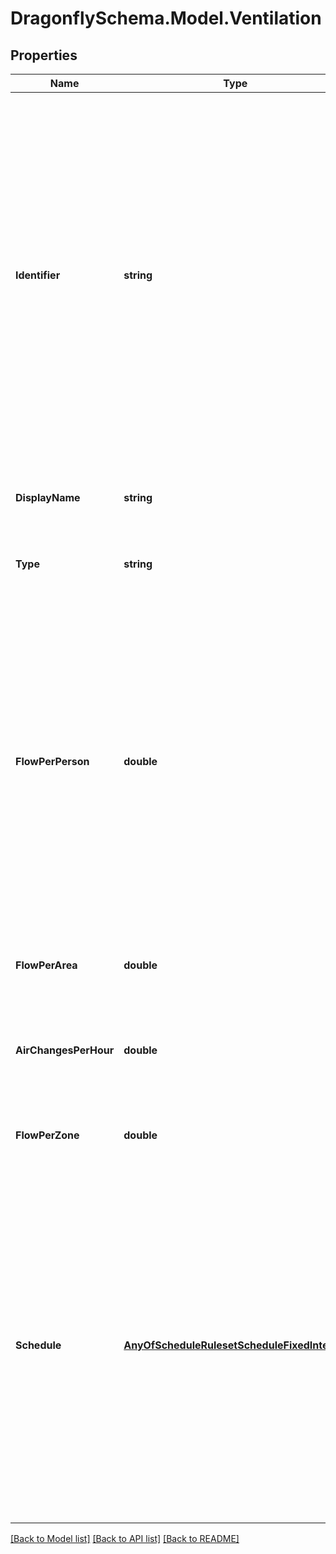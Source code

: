 
# DragonflySchema.Model.Ventilation

## Properties

Name | Type | Description | Notes
------------ | ------------- | ------------- | -------------
**Identifier** | **string** | Text string for a unique object ID. This identifier remains constant as the object is mutated, copied, and serialized to different formats (eg. dict, idf, osm). This identifier is also used to reference the object across a Model. It must be &lt; 100 characters, use only ASCII characters and exclude (, ; ! \\n \\t). | 
**DisplayName** | **string** | Display name of the object with no character restrictions. | [optional] 
**Type** | **string** |  | [optional] [readonly] [default to "Ventilation"]
**FlowPerPerson** | **double** | Intensity of ventilation in[] m3/s per person]. Note that setting this value does not mean that ventilation is varied based on real-time occupancy but rather that the design level of ventilation is determined using this value and the People object of the Room. | [optional] [default to 0D]
**FlowPerArea** | **double** | Intensity of ventilation in [m3/s per m2 of floor area]. | [optional] [default to 0D]
**AirChangesPerHour** | **double** | Intensity of ventilation in air changes per hour (ACH) for the entire Room. | [optional] [default to 0D]
**FlowPerZone** | **double** | Intensity of ventilation in m3/s for the entire Room. | [optional] [default to 0D]
**Schedule** | [**AnyOfScheduleRulesetScheduleFixedInterval**](AnyOfScheduleRulesetScheduleFixedInterval.md) | Schedule for the ventilation over the course of the year. The type of this schedule should be Fractional and the fractional values will get multiplied by the total design flow rate (determined from the sum of the other 4 fields) to yield a complete ventilation profile. | [optional] 

[[Back to Model list]](../README.md#documentation-for-models)
[[Back to API list]](../README.md#documentation-for-api-endpoints)
[[Back to README]](../README.md)

